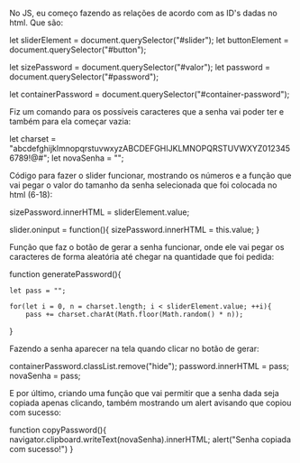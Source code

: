 No JS, eu começo fazendo as relações de acordo com as ID's dadas no html. Que são:

let sliderElement = document.querySelector("#slider");
let buttonElement = document.querySelector("#button");

let sizePassword = document.querySelector("#valor");
let password = document.querySelector("#password");

let containerPassword = document.querySelector("#container-password");

Fiz um comando para os possíveis caracteres que a senha vai poder ter e também para ela começar vazia:

let charset = "abcdefghijklmnopqrstuvwxyzABCDEFGHIJKLMNOPQRSTUVWXYZ0123456789!@#";
let novaSenha = "";

Código para fazer o slider funcionar, mostrando os números e a função que vai pegar o valor do tamanho da senha selecionada que foi colocada no html (6-18):

sizePassword.innerHTML = sliderElement.value;

slider.oninput = function(){
    sizePassword.innerHTML = this.value;
}

Função que faz o botão de gerar a senha funcionar, onde ele vai pegar os caracteres de forma aleatória até chegar na quantidade que foi pedida:

function generatePassword(){
    
    let pass = "";

    for(let i = 0, n = charset.length; i < sliderElement.value; ++i){
        pass += charset.charAt(Math.floor(Math.random() * n));
}

Fazendo a senha aparecer na tela quando clicar no botão de gerar: 

containerPassword.classList.remove("hide");
password.innerHTML = pass;
novaSenha = pass;

E por último, criando uma função que vai permitir que a senha dada seja copiada apenas clicando, também mostrando um alert avisando que copiou com sucesso:

function copyPassword(){
    navigator.clipboard.writeText(novaSenha).innerHTML;
    alert("Senha copiada com sucesso!")
}


